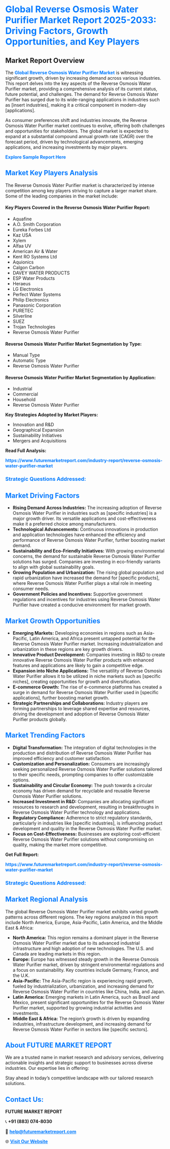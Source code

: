 <h1 style="color: #007BFF;">Global Reverse Osmosis Water Purifier Market Report 2025-2033: Driving Factors, Growth Opportunities, and Key Players</h1>

<section id="overview">
<h2>Market Report Overview</h2>
<p>The <a href="https://www.futuremarketreport.com/industry-report/reverse-osmosis-water-purifier-market" style="color: #007BFF; text-decoration: none;"><strong>Global Reverse Osmosis Water Purifier Market</strong></a> is witnessing significant growth, driven by increasing demand across various industries. This report delves into the key aspects of the Reverse Osmosis Water Purifier market, providing a comprehensive analysis of its current status, future potential, and challenges. The demand for Reverse Osmosis Water Purifier has surged due to its wide-ranging applications in industries such as [insert industries], making it a critical component in modern-day [applications].</p>
<p>As consumer preferences shift and industries innovate, the Reverse Osmosis Water Purifier market continues to evolve, offering both challenges and opportunities for stakeholders. The global market is expected to expand at a substantial compound annual growth rate (CAGR) over the forecast period, driven by technological advancements, emerging applications, and increasing investments by major players.</p>
</section>

<section id="overview">
<p><a href="https://www.futuremarketreport.com/request-sample/reportId=99574" style="color: #007BFF; text-decoration: none;"><strong>Explore Sample Report Here</strong></a></p>
</section>

<section id="key-players">
<h2 style="color: #007BFF;">Market Key Players Analysis</h2>
<p>The Reverse Osmosis Water Purifier market is characterized by intense competition among key players striving to capture a larger market share. Some of the leading companies in the market include:</p>
<h4>Key Players Covered in the Reverse Osmosis Water Purifier Report:</h4>
<ul><li>Aquafine</li><li>A.O. Smith Corporation</li><li>Eureka Forbes Ltd</li><li>Kaz USA</li><li>Xylem</li><li>Alfaa UV</li><li>American Air &amp; Water</li><li>Kent RO Systems Ltd</li><li>Aquionics</li><li>Calgon Carbon</li><li>DAVEY WATER PRODUCTS</li><li>ESP Water Products</li><li>Heraeus</li><li>LG Electronics</li><li>Perfect Water Systems</li><li>Philip Electronics</li><li>Panasonic Corporation</li><li>PURETEC</li><li>Silverline</li><li>SUEZ</li><li>Trojan Technologies</li><li>Reverse Osmosis Water Purifier</li></ul>
<h4>Reverse Osmosis Water Purifier Market Segmentation by Type:</h4>
<ul><li>Manual Type</li><li>Automatic Type</li><li>Reverse Osmosis Water Purifier</li></ul>

<h4>Reverse Osmosis Water Purifier Market Segmentation by Application:</h4>
<ul><li>Industrial</li><li>Commercial</li><li>Household</li><li>Reverse Osmosis Water Purifier</li></ul>
<p><strong>Key Strategies Adopted by Market Players:</strong></p>
<ul>
<li>Innovation and R&D</li>
<li>Geographical Expansion</li>
<li>Sustainability Initiatives</li>
<li>Mergers and Acquisitions</li>
</ul>
</section>

<section>
<p><strong>Read Full Analysis: </strong></p><a href="https://www.futuremarketreport.com/industry-report/reverse-osmosis-water-purifier-market" style="color: #007BFF; text-decoration: none;"><strong>https://www.futuremarketreport.com/industry-report/reverse-osmosis-water-purifier-market</strong></a>
<h3 style="color: #007BFF;">Strategic Questions Addressed:</h3>
</section>

<section id="driving-factors">
<h2 style="color: #007BFF;">Market Driving Factors</h2>
<ul>
<li><strong>Rising Demand Across Industries:</strong> The increasing adoption of Reverse Osmosis Water Purifier in industries such as [specific industries] is a major growth driver. Its versatile applications and cost-effectiveness make it a preferred choice among manufacturers.</li>
<li><strong>Technological Advancements:</strong> Continuous innovations in production and application technologies have enhanced the efficiency and performance of Reverse Osmosis Water Purifier, further boosting market demand.</li>
<li><strong>Sustainability and Eco-Friendly Initiatives:</strong> With growing environmental concerns, the demand for sustainable Reverse Osmosis Water Purifier solutions has surged. Companies are investing in eco-friendly variants to align with global sustainability goals.</li>
<li><strong>Growing Population and Urbanization:</strong> The rising global population and rapid urbanization have increased the demand for [specific products], where Reverse Osmosis Water Purifier plays a vital role in meeting consumer needs.</li>
<li><strong>Government Policies and Incentives:</strong> Supportive government regulations and incentives for industries using Reverse Osmosis Water Purifier have created a conducive environment for market growth.</li>
</ul>
</section>

<section id="growth-opportunities">
<h2 style="color: #007BFF;">Market Growth Opportunities</h2>
<ul>
<li><strong>Emerging Markets:</strong> Developing economies in regions such as Asia-Pacific, Latin America, and Africa present untapped potential for the Reverse Osmosis Water Purifier market. Increasing industrialization and urbanization in these regions are key growth drivers.</li>
<li><strong>Innovative Product Development:</strong> Companies investing in R&D to create innovative Reverse Osmosis Water Purifier products with enhanced features and applications are likely to gain a competitive edge.</li>
<li><strong>Expansion into Niche Applications:</strong> The versatility of Reverse Osmosis Water Purifier allows it to be utilized in niche markets such as [specific niches], creating opportunities for growth and diversification.</li>
<li><strong>E-commerce Growth:</strong> The rise of e-commerce platforms has created a surge in demand for Reverse Osmosis Water Purifier used in [specific applications], further boosting market growth.</li>
<li><strong>Strategic Partnerships and Collaborations:</strong> Industry players are forming partnerships to leverage shared expertise and resources, driving the development and adoption of Reverse Osmosis Water Purifier products globally.</li>
</ul>
</section>

<section id="trending-factors">
<h2 style="color: #007BFF;">Market Trending Factors</h2>
<ul>
<li><strong>Digital Transformation:</strong> The integration of digital technologies in the production and distribution of Reverse Osmosis Water Purifier has improved efficiency and customer satisfaction.</li>
<li><strong>Customization and Personalization:</strong> Consumers are increasingly seeking personalized Reverse Osmosis Water Purifier solutions tailored to their specific needs, prompting companies to offer customizable options.</li>
<li><strong>Sustainability and Circular Economy:</strong> The push towards a circular economy has driven demand for recyclable and reusable Reverse Osmosis Water Purifier solutions.</li>
<li><strong>Increased Investment in R&D:</strong> Companies are allocating significant resources to research and development, resulting in breakthroughs in Reverse Osmosis Water Purifier technology and applications.</li>
<li><strong>Regulatory Compliance:</strong> Adherence to strict regulatory standards, particularly in industries like [specific industries], is influencing product development and quality in the Reverse Osmosis Water Purifier market.</li>
<li><strong>Focus on Cost-Effectiveness:</strong> Businesses are exploring cost-efficient Reverse Osmosis Water Purifier solutions without compromising on quality, making the market more competitive.</li>
</ul>
</section>

<section>
<p><strong>Get Full Report: </strong></p><a href="https://www.futuremarketreport.com/industry-report/reverse-osmosis-water-purifier-market" style="color: #007BFF; text-decoration: none;"><strong>https://www.futuremarketreport.com/industry-report/reverse-osmosis-water-purifier-market</strong></a>
<h3 style="color: #007BFF;">Strategic Questions Addressed:</h3>
</section>


<section id="regional-analysis">
<h2 style="color: #007BFF;">Market Regional Analysis</h2>
<p>The global Reverse Osmosis Water Purifier market exhibits varied growth patterns across different regions. The key regions analyzed in this report include North America, Europe, Asia-Pacific, Latin America, and the Middle East & Africa:</p>
<ul>
<li><strong>North America:</strong> This region remains a dominant player in the Reverse Osmosis Water Purifier market due to its advanced industrial infrastructure and high adoption of new technologies. The U.S. and Canada are leading markets in this region.</li>
<li><strong>Europe:</strong> Europe has witnessed steady growth in the Reverse Osmosis Water Purifier market, driven by stringent environmental regulations and a focus on sustainability. Key countries include Germany, France, and the U.K.</li>
<li><strong>Asia-Pacific:</strong> The Asia-Pacific region is experiencing rapid growth, fueled by industrialization, urbanization, and increasing demand for Reverse Osmosis Water Purifier in countries like China, India, and Japan.</li>
<li><strong>Latin America:</strong> Emerging markets in Latin America, such as Brazil and Mexico, present significant opportunities for the Reverse Osmosis Water Purifier market, supported by growing industrial activities and investments.</li>
<li><strong>Middle East & Africa:</strong> The region’s growth is driven by expanding industries, infrastructure development, and increasing demand for Reverse Osmosis Water Purifier in sectors like [specific sectors].</li>
</ul>
</section>

<footer>
<h2 style="color: #007BFF;">About FUTURE MARKET REPORT</h2>
<p>We are a trusted name in market research and advisory services, delivering actionable insights and strategic support to businesses across diverse industries. Our expertise lies in offering:</p>

<p>Stay ahead in today’s competitive landscape with our tailored research solutions.</p>

<h2 style="color: #007BFF;">Contact Us:</h2>
<p><strong>FUTURE MARKET REPORT</strong></p>
<p>📞 <strong>+91 (883) 074-8030</strong></p>
<p>📧 <strong><a href="mailto:help@futuremarketreport.com" style="color: #007BFF;">help@futuremarketreport.com</a></strong></p>
<p>🌐 <strong><a href="https://www.futuremarketreport.com/" style="color: #007BFF;">Visit Our Website</a></strong></p>
</footer>